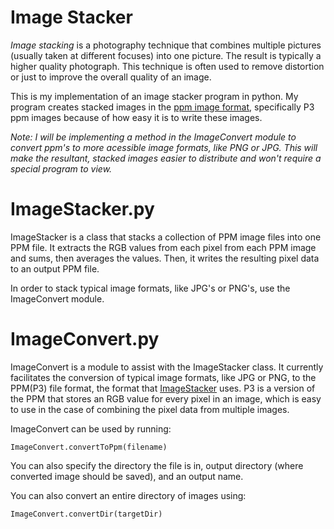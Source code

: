 # Image Stacker
*Image stacking* is a photography technique that combines multiple pictures (usually taken at different focuses) into one picture. The result is typically a higher quality photograph. This technique is often used to remove distortion or just to improve the overall quality of an image.

This is my implementation of an image stacker program in python. My program creates stacked images in the [ppm image format](https://netpbm.sourceforge.net/doc/ppm.html), specifically P3 ppm images because of how easy it is to write these images.

*Note: I will be implementing a method in the ImageConvert module to convert ppm's to more acessible image formats, like PNG or JPG. This will make the resultant, stacked images easier to distribute and won't require a special program to view.*

# ImageStacker.py
ImageStacker is a class that stacks a collection of PPM image files into one PPM file.
It extracts the RGB values from each pixel from each PPM image and sums, then averages the values.
Then, it writes the resulting pixel data to an output PPM file.

In order to stack typical image formats, like JPG's or PNG's, use the ImageConvert module.

# ImageConvert.py
ImageConvert is a module to assist with the ImageStacker class. It currently facilitates the conversion of typical image formats, like JPG or PNG, to the PPM(P3) file format, the format that [ImageStacker](./ImageStacker.py) uses. P3 is a version of the PPM that stores an RGB value for every pixel in an image, which is easy to use in the case of combining the pixel data from multiple images.

ImageConvert can be used by running: 
```
ImageConvert.convertToPpm(filename)
```

You can also specify the directory the file is in, output directory (where converted image should be saved), and an output name.

You can also convert an entire directory of images using:
```
ImageConvert.convertDir(targetDir)
```
